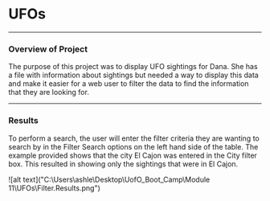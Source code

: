 # UFOs

---

### Overview of Project

The purpose of this project was to display UFO sightings for Dana. She has a file with information about sightings but needed a way to display this data and make it easier for a web user to filter the data to find the information that they are looking for. 

---

### Results

To perform a search, the user will enter the filter criteria they are wanting to search by in the Filter Search options on the left hand side of the table. The example provided shows that the city El Cajon was entered in the City filter box. This resulted in showing only the sightings that were in El Cajon.

![alt text]("C:\Users\ashle\Desktop\UofO_Boot_Camp\Module 11\UFOs\Filter.Results.png")
